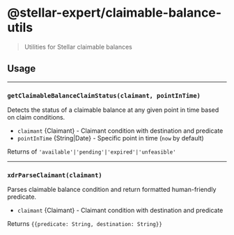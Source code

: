 # @stellar-expert/claimable-balance-utils

> Utilities for Stellar claimable balances

## Usage

---

### `getClaimableBalanceClaimStatus(claimant, pointInTime)`

Detects the status of a claimable balance at any given point in time based on claim conditions.

- `claimant` {Claimant} - Claimant condition with destination and predicate
- `pointInTime` {String|Date} - Specific point in time (`now` by default)

Returns of `'available'|'pending'|'expired'|'unfeasible'`

---

### `xdrParseClaimant(claimant)`

Parses claimable balance condition and return formatted human-friendly predicate.

- `claimant` {Claimant} - Claimant condition with destination and predicate

Returns `{{predicate: String, destination: String}}`
